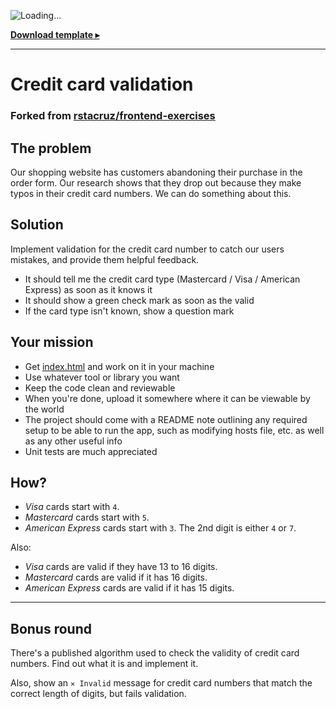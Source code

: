 ![Loading...](http://cdn.rawgit.com/rstacruz/frontend-exercises/2235733d/order-form/validation.gif)

**[Download template ▸](index.html)**

----

# Credit card validation
### Forked from [rstacruz/frontend-exercises](https://github.com/rstacruz/frontend-exercises)
## The problem
Our shopping website has customers abandoning their purchase in the order form. 
Our research shows that they drop out because they make typos in their credit 
card numbers. We can do something about this.

## Solution
Implement validation for the credit card number to catch our users mistakes, and 
provide them helpful feedback.

 * It should tell me the credit card type (Mastercard / Visa / American Express) as soon as it knows it
 * It should show a green check mark as soon as the valid
 * If the card type isn't known, show a question mark

## Your mission
 * Get [index.html](index.html) and work on it in your machine
 * Use whatever tool or library you want
 * Keep the code clean and reviewable
 * When you're done, upload it somewhere where it can be viewable by the world
 * The project should come with a README note outlining any required setup to be able to run the app, such as modifying hosts file, etc. as well as any other useful info
 * Unit tests are much appreciated

## How?

 - *Visa* cards start with `4`.
 - *Mastercard* cards start with `5`.
 - *American Express* cards start with `3`. The 2nd digit is either `4` or `7`.

Also:
 - *Visa* cards are valid if they have 13 to 16 digits.
 - *Mastercard* cards are valid if it has 16 digits.
 - *American Express* cards are valid if it has 15 digits.
----

## Bonus round
There's a published algorithm used to check the validity of credit card numbers.
Find out what it is and implement it.

Also, show an `✕ Invalid` message for credit card numbers that match the correct 
length of digits, but fails validation.
